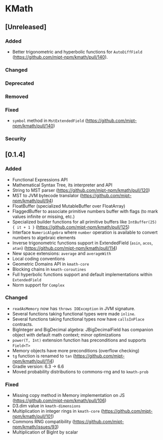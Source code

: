 # KMath

## [Unreleased]
### Added
- Better trigonometric and hyperbolic functions for `AutoDiffField` (https://github.com/mipt-npm/kmath/pull/140).
### Changed

### Deprecated

### Removed

### Fixed
- `symbol` method in `MstExtendedField` (https://github.com/mipt-npm/kmath/pull/140)
### Security
## [0.1.4]

### Added
- Functional Expressions API
- Mathematical Syntax Tree, its interpreter and API
- String to MST parser (https://github.com/mipt-npm/kmath/pull/120)
- MST to JVM bytecode translator (https://github.com/mipt-npm/kmath/pull/94)
- FloatBuffer (specialized MutableBuffer over FloatArray)
- FlaggedBuffer to associate primitive numbers buffer with flags (to mark values infinite or missing, etc.)
- Specialized builder functions for all primitive buffers like `IntBuffer(25) { it + 1 }` (https://github.com/mipt-npm/kmath/pull/125)
- Interface `NumericAlgebra` where `number` operation is available to convert numbers to algebraic elements
- Inverse trigonometric functions support in ExtendedField (`asin`, `acos`, `atan`) (https://github.com/mipt-npm/kmath/pull/114)
- New space extensions: `average` and `averageWith`
- Local coding conventions
- Geometric Domains API in `kmath-core`
- Blocking chains in `kmath-coroutines`
- Full hyperbolic functions support and default implementations within `ExtendedField`
- Norm support for `Complex`

### Changed
- `readAsMemory` now has `throws IOException` in JVM signature.
- Several functions taking functional types were made `inline`.
- Several functions taking functional types now have `callsInPlace` contracts.
- BigInteger and BigDecimal algebra: JBigDecimalField has companion object with default math context; minor optimizations
- `power(T, Int)` extension function has preconditions and supports `Field<T>`
- Memory objects have more preconditions (overflow checking)
- `tg` function is renamed to `tan` (https://github.com/mipt-npm/kmath/pull/114)
- Gradle version: 6.3 -> 6.6
- Moved probability distributions to commons-rng and to `kmath-prob`

### Fixed
- Missing copy method in Memory implementation on JS (https://github.com/mipt-npm/kmath/pull/106)
- D3.dim value in `kmath-dimensions`
- Multiplication in integer rings in `kmath-core` (https://github.com/mipt-npm/kmath/pull/101)
- Commons RNG compatibility (https://github.com/mipt-npm/kmath/issues/93)
- Multiplication of BigInt by scalar
